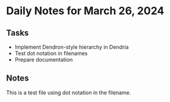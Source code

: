 # Daily Notes for March 26, 2024

## Tasks
- Implement Dendron-style hierarchy in Dendria
- Test dot notation in filenames
- Prepare documentation

## Notes
This is a test file using dot notation in the filename.
